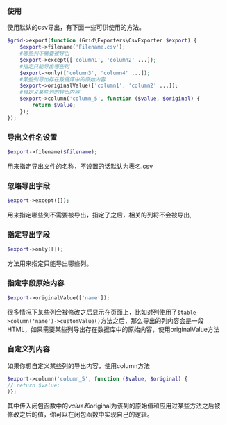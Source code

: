 ### 使用
使用默认的csv导出，有下面一些可供使用的方法。
```php 
$grid->export(function (Grid\Exporters\CsvExporter $export) {
    $export->filename('Filename.csv');
    #哪些列不需要被导出
    $export->except(['column1', 'column2' ...]);
    #指定只能导出哪些列
    $export->only(['column3', 'column4' ...]);
    #某些列导出存在数据库中的原始内容
    $export->originalValue(['column1', 'column2' ...]);
    #自定义某些列的导出内容
    $export->column('column_5', function ($value, $original) {
        return $value;
    });
});
```
### 导出文件名设置
```php 
$export->filename($filename);
```

用来指定导出文件的名称，不设置的话默认为表名.csv

### 忽略导出字段
```php 
$export->except([]);
```

用来指定哪些列不需要被导出，指定了之后，相关的列将不会被导出,

### 指定导出字段
```php 
$export->only([]);
```
方法用来指定只能导出哪些列。

### 指定字段原始内容
```php 
$export->originalValue(['name']);
```

很多情况下某些列会被修改之后显示在页面上，比如对列使用了`$table->column('name')->customValue()`方法之后，那么导出的列内容会是一段HTML，如果需要某些列导出存在数据库中的原始内容，使用originalValue方法

### 自定义列内容
如果你想自定义某些列的导出内容，使用column方法
```php 
$export->column('column_5', function ($value, $original) {
// return $value;
)};
```
其中传入闭包函数中的$value和$original为该列的原始值和应用过某些方法之后被修改之后的值，你可以在闭包函数中实现自己的逻辑。